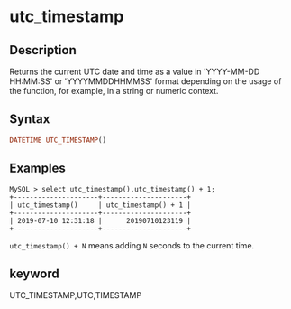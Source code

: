 ---
---

# utc_timestamp

## Description

Returns the current UTC date and time as a value in 'YYYY-MM-DD HH:MM:SS' or 'YYYYMMDDHHMMSS' format depending on the usage of the function, for example, in a string or numeric context.

## Syntax

```Haskell
DATETIME UTC_TIMESTAMP()
```

## Examples

```Plain Text
MySQL > select utc_timestamp(),utc_timestamp() + 1;
+---------------------+---------------------+
| utc_timestamp()     | utc_timestamp() + 1 |
+---------------------+---------------------+
| 2019-07-10 12:31:18 |      20190710123119 |
+---------------------+---------------------+
```

`utc_timestamp() + N` means adding `N` seconds to the current time.

## keyword

UTC_TIMESTAMP,UTC,TIMESTAMP
